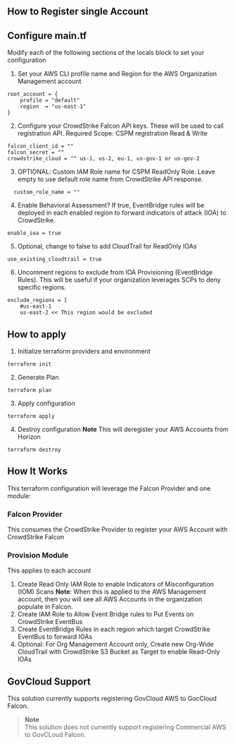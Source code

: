 ## How to Register single Account

Configure main.tf
------------

Modify each of the following sections of the locals block to set your configuration

1. Set your AWS CLI profile name and Region for the AWS Organization Management account
```
root_account = {
    profile = "default"
    region  = "us-east-1"
}
```

2. Configure your CrowdStrike Falcon API keys.  These will be used to call registration API.  Required Scope: CSPM registration Read & Write
```
falcon_client_id = ""
falcon_secret = ""
crowdstrike_cloud = "" us-1, us-2, eu-1, us-gov-1 or us-gov-2
```

3. OPTIONAL: Custom IAM Role name for CSPM ReadOnly Role.  Leave empty to use default role name from CrowdStrike API response.
```
  custom_role_name = ""
```

4. Enable Behavioral Assessment? If true, EventBridge rules will be deployed in each enabled region to forward indicators of attack (IOA) to CrowdStrike.
```
enable_ioa = true
```

5. Optional, change to false to add CloudTrail for ReadOnly IOAs
```
use_existing_cloudtrail = true
```

6. Uncomment regions to exclude from IOA Provisioning (EventBridge Rules).  This will be useful if your organization leverages SCPs to deny specific regions.
```
exclude_regions = [
    #us-east-1
    us-east-2 << This region would be excluded
```

How to apply
------------
1. Initialize terraform providers and environment
```
terraform init
```
2. Generate Plan
```
terraform plan
```
3. Apply configuration
```
terraform apply
```
4. Destroy configuration **Note** This will deregister your AWS Accounts from Horizon
```
terraform destroy
```

How It Works
------------

This terraform configuration will leverage the Falcon Provider and one module:

### Falcon Provider
This consumes the CrowdStrike Provider to register your AWS  Account with CrowdStrike Falcon

### Provision Module
This applies to each account

1. Create Read Only IAM Role to enable Indicators of Misconfiguration (IOM) Scans
    **Note**: When this is applied to the AWS Management account, then you will see all AWS Accounts in the organization populate in Falcon.
2. Create IAM Role to Allow Event Bridge rules to Put Events on CrowdStrike EventBus
3. Create EventBridge Rules in each region which target CrowdStrike EventBus to forward IOAs
4. Optional: For Org Management Account only, Create new Org-Wide CloudTrail with CrowdStrike S3 Bucket as Target to enable Read-Only IOAs

GovCloud Support
----------------

This solution currently supports registering GovCloud AWS to GocCloud Falcon.  
> **Note** <br> This solution does not currently support registering Commercial AWS to GovCLoud Falcon.